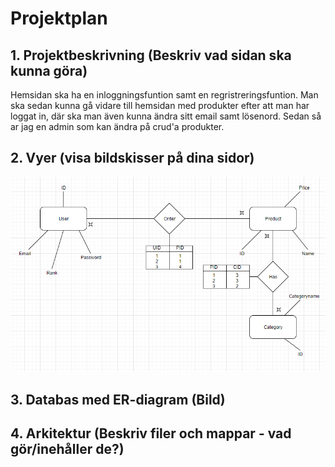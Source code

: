 # Projektplan

## 1. Projektbeskrivning (Beskriv vad sidan ska kunna göra)
Hemsidan ska ha en inloggningsfuntion samt en regristreringsfuntion. Man ska sedan kunna gå vidare till hemsidan med produkter efter att man har loggat in, där ska man även kunna ändra sitt email samt lösenord. Sedan så ar jag en admin som kan ändra på crud'a produkter.

## 2. Vyer (visa bildskisser på dina sidor)
![Flowchart](Flowchart.png)
## 3. Databas med ER-diagram (Bild)
## 4. Arkitektur (Beskriv filer och mappar - vad gör/inehåller de?)
